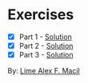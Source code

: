 # Exercises

- [x] Part 1 - [Solution](https://github.com/lime-macil/markdown-tutorial/blob/main/exercise/solution/part-1.md)
- [x] Part 2 - [Solution](https://github.com/lime-macil/markdown-tutorial/blob/main/exercise/solution/part-2.md)
- [x] Part 3 - [Solution](https://github.com/lime-macil/markdown-tutorial/blob/main/exercise/solution/part-3.md)

By: [Lime Alex F. Macil](lime.macil@smc.pshs.edu.ph)
